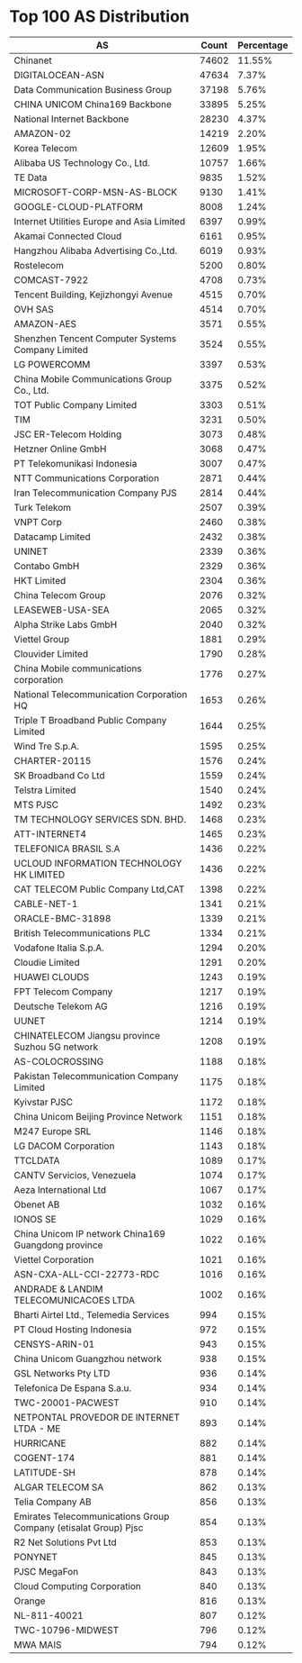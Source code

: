 # Top 100 AS Distribution
| AS | Count | Percentage |
|----|----|----|
| Chinanet | 74602 | 11.55% |
| DIGITALOCEAN-ASN | 47634 | 7.37% |
| Data Communication Business Group | 37198 | 5.76% |
| CHINA UNICOM China169 Backbone | 33895 | 5.25% |
| National Internet Backbone | 28230 | 4.37% |
| AMAZON-02 | 14219 | 2.20% |
| Korea Telecom | 12609 | 1.95% |
| Alibaba US Technology Co., Ltd. | 10757 | 1.66% |
| TE Data | 9835 | 1.52% |
| MICROSOFT-CORP-MSN-AS-BLOCK | 9130 | 1.41% |
| GOOGLE-CLOUD-PLATFORM | 8008 | 1.24% |
| Internet Utilities Europe and Asia Limited | 6397 | 0.99% |
| Akamai Connected Cloud | 6161 | 0.95% |
| Hangzhou Alibaba Advertising Co.,Ltd. | 6019 | 0.93% |
| Rostelecom | 5200 | 0.80% |
| COMCAST-7922 | 4708 | 0.73% |
| Tencent Building, Kejizhongyi Avenue | 4515 | 0.70% |
| OVH SAS | 4514 | 0.70% |
| AMAZON-AES | 3571 | 0.55% |
| Shenzhen Tencent Computer Systems Company Limited | 3524 | 0.55% |
| LG POWERCOMM | 3397 | 0.53% |
| China Mobile Communications Group Co., Ltd. | 3375 | 0.52% |
| TOT Public Company Limited | 3303 | 0.51% |
| TIM | 3231 | 0.50% |
| JSC ER-Telecom Holding | 3073 | 0.48% |
| Hetzner Online GmbH | 3068 | 0.47% |
| PT Telekomunikasi Indonesia | 3007 | 0.47% |
| NTT Communications Corporation | 2871 | 0.44% |
| Iran Telecommunication Company PJS | 2814 | 0.44% |
| Turk Telekom | 2507 | 0.39% |
| VNPT Corp | 2460 | 0.38% |
| Datacamp Limited | 2432 | 0.38% |
| UNINET | 2339 | 0.36% |
| Contabo GmbH | 2329 | 0.36% |
| HKT Limited | 2304 | 0.36% |
| China Telecom Group | 2076 | 0.32% |
| LEASEWEB-USA-SEA | 2065 | 0.32% |
| Alpha Strike Labs GmbH | 2040 | 0.32% |
| Viettel Group | 1881 | 0.29% |
| Clouvider Limited | 1790 | 0.28% |
| China Mobile communications corporation | 1776 | 0.27% |
| National Telecommunication Corporation HQ | 1653 | 0.26% |
| Triple T Broadband Public Company Limited | 1644 | 0.25% |
| Wind Tre S.p.A. | 1595 | 0.25% |
| CHARTER-20115 | 1576 | 0.24% |
| SK Broadband Co Ltd | 1559 | 0.24% |
| Telstra Limited | 1540 | 0.24% |
| MTS PJSC | 1492 | 0.23% |
| TM TECHNOLOGY SERVICES SDN. BHD. | 1468 | 0.23% |
| ATT-INTERNET4 | 1465 | 0.23% |
| TELEFONICA BRASIL S.A | 1436 | 0.22% |
| UCLOUD INFORMATION TECHNOLOGY HK LIMITED | 1436 | 0.22% |
| CAT TELECOM Public Company Ltd,CAT | 1398 | 0.22% |
| CABLE-NET-1 | 1341 | 0.21% |
| ORACLE-BMC-31898 | 1339 | 0.21% |
| British Telecommunications PLC | 1334 | 0.21% |
| Vodafone Italia S.p.A. | 1294 | 0.20% |
| Cloudie Limited | 1291 | 0.20% |
| HUAWEI CLOUDS | 1243 | 0.19% |
| FPT Telecom Company | 1217 | 0.19% |
| Deutsche Telekom AG | 1216 | 0.19% |
| UUNET | 1214 | 0.19% |
| CHINATELECOM Jiangsu province Suzhou 5G network | 1208 | 0.19% |
| AS-COLOCROSSING | 1188 | 0.18% |
| Pakistan Telecommunication Company Limited | 1175 | 0.18% |
| Kyivstar PJSC | 1172 | 0.18% |
| China Unicom Beijing Province Network | 1151 | 0.18% |
| M247 Europe SRL | 1146 | 0.18% |
| LG DACOM Corporation | 1143 | 0.18% |
| TTCLDATA | 1089 | 0.17% |
| CANTV Servicios, Venezuela | 1074 | 0.17% |
| Aeza International Ltd | 1067 | 0.17% |
| Obenet AB | 1032 | 0.16% |
| IONOS SE | 1029 | 0.16% |
| China Unicom IP network China169 Guangdong province | 1022 | 0.16% |
| Viettel Corporation | 1021 | 0.16% |
| ASN-CXA-ALL-CCI-22773-RDC | 1016 | 0.16% |
| ANDRADE & LANDIM TELECOMUNICACOES LTDA | 1002 | 0.16% |
| Bharti Airtel Ltd., Telemedia Services | 994 | 0.15% |
| PT Cloud Hosting Indonesia | 972 | 0.15% |
| CENSYS-ARIN-01 | 943 | 0.15% |
| China Unicom Guangzhou network | 938 | 0.15% |
| GSL Networks Pty LTD | 936 | 0.14% |
| Telefonica De Espana S.a.u. | 934 | 0.14% |
| TWC-20001-PACWEST | 910 | 0.14% |
| NETPONTAL PROVEDOR DE INTERNET LTDA - ME | 893 | 0.14% |
| HURRICANE | 882 | 0.14% |
| COGENT-174 | 881 | 0.14% |
| LATITUDE-SH | 878 | 0.14% |
| ALGAR TELECOM SA | 862 | 0.13% |
| Telia Company AB | 856 | 0.13% |
| Emirates Telecommunications Group Company (etisalat Group) Pjsc | 854 | 0.13% |
| R2 Net Solutions Pvt Ltd | 853 | 0.13% |
| PONYNET | 845 | 0.13% |
| PJSC MegaFon | 843 | 0.13% |
| Cloud Computing Corporation | 840 | 0.13% |
| Orange | 816 | 0.13% |
| NL-811-40021 | 807 | 0.12% |
| TWC-10796-MIDWEST | 796 | 0.12% |
| MWA MAIS | 794 | 0.12% |
